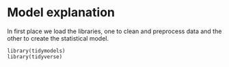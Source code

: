 # Model explanation

In first place we load the libraries, one to clean and preprocess data and the other to create the statistical model.
```
library(tidymodels)
library(tidyverse)
```
